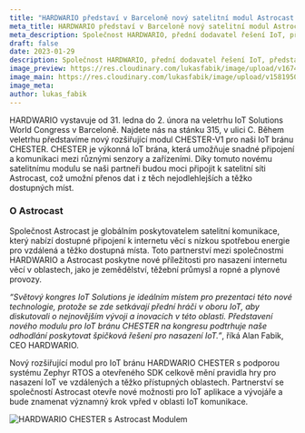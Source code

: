 ```yaml
---
title: "HARDWARIO představí v Barceloně nový satelitní modul Astrocast pro IoT bránu CHESTER"
meta_title: HARDWARIO představí v Barceloně nový satelitní modul Astrocast pro IoT bránu CHESTER
meta_description: Společnost HARDWARIO, přední dodavatel řešení IoT, představí na světovém kongresu IoT Solution World Congress v Barceloně nový rozšiřující modul pro IoT bránu CHESTER.
draft: false
date: 2023-01-29
description: Společnost HARDWARIO, přední dodavatel řešení IoT, představí na světovém kongresu IoT Solution World Congress v Barceloně nový rozšiřující modul pro IoT bránu CHESTER.
image_preview: https://res.cloudinary.com/lukasfabik/image/upload/v1674941056/blog/2023-01-30-astrocast/chester-w1.png
image_main: https://res.cloudinary.com/lukasfabik/image/upload/v1581950249/blog/wide_placeholder.jpg
image_meta: 
author: lukas_fabik
---
```


HARDWARIO vystavuje od 31. ledna do 2. února na veletrhu IoT Solutions World Congress v Barceloně. Najdete nás na stánku 315, v ulici C. Během veletrhu představíme nový rozšiřující modul CHESTER-V1 pro naši IoT bránu CHESTER. CHESTER je výkonná IoT brána, která umožňuje snadné připojení a komunikaci mezi různými senzory a zařízeními. Díky tomuto novému satelitnímu modulu se naši partneři budou moci připojit k satelitní síti Astrocast, což umožní přenos dat i z těch nejodlehlejších a těžko dostupných míst.

### O Astrocast 

Společnost Astrocast je globálním poskytovatelem satelitní komunikace, který nabízí dostupné připojení k internetu věcí s nízkou spotřebou energie pro vzdálená a těžko dostupná místa. Toto partnerství mezi společnostmi HARDWARIO a Astrocast poskytne nové příležitosti pro nasazení internetu věcí v oblastech, jako je zemědělství, těžební průmysl a ropné a plynové provozy.

_“Světový kongres IoT Solutions je ideálním místem pro prezentaci této nové technologie, protože se zde setkávají přední hráči v oboru IoT, aby diskutovali o nejnovějším vývoji a inovacích v této oblasti. Představení nového modulu pro IoT bránu CHESTER na kongresu podtrhuje naše odhodlání poskytovat špičková řešení pro nasazení IoT.”_, říká Alan Fabik, CEO HARDWARIO.

Nový rozšiřující modul pro IoT bránu HARDWARIO CHESTER s podporou systému Zephyr RTOS a otevřeného SDK celkově mění pravidla hry pro nasazení IoT ve vzdálených a těžko přístupných oblastech. Partnerství se společností Astrocast otevře nové možnosti pro IoT aplikace a vývojáře a bude znamenat významný krok vpřed v oblasti IoT komunikace.

![HARDWARIO CHESTER s Astrocast Modulem](https://res.cloudinary.com/lukasfabik/image/upload/v1674940743/blog/2023-01-30-astrocast/CHESTER_Astrocast.png)